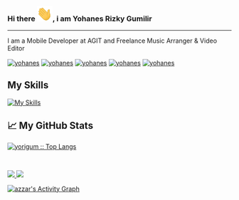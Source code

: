 ### Hi there <img width="35" src="https://github.com/1999AZZAR/1999AZZAR/blob/main/resources/img/waving.gif">, i am Yohanes Rizky Gumilir

---
 I am  a Mobile Developer at AGIT and Freelance Music Arranger & Video Editor 

<p align="left">
      <a href="https://www.linkedin.com/in/yorigum/" target="blank"><img align="center"
         src="https://img.shields.io/badge/linkedin-%231DA1F2.svg?style=for-the-badge&logo=linkedin&logoColor=white"
         alt="yohanes" height="30"/></a>
      <a href="https://yoriworks@gmail.com" target="blank"><img align="center"
         src="https://img.shields.io/badge/gmail-EA4335.svg?style=for-the-badge&logo=gmail&logoColor=white"
         alt="yohanes" height="30"/></a>
      <a href="https://instagram.com/yohanesrizky" target="blank"><img align="center"
         src="https://img.shields.io/badge/instagram-%23E4405F.svg?style=for-the-badge&logo=Instagram&logoColor=white"
         alt="yohanes" height="30"/></a>
      <a href="https://wa.me/+6281334420751" target="blank"><img align="center"
         src="https://img.shields.io/badge/whatsapp-4B7F1.svg?style=for-the-badge&logo=whatsapp&logoColor=white"
         alt="yohanes" height="30"/></a>
      <a href="https://twitter.com/yohanesrizkyg" target="blank"><img align="center"
         src="https://img.shields.io/badge/twitter-1DA1F2.svg?style=for-the-badge&logo=twitter&logoColor=white"
         alt="yohanes" height="30"/></a>
    </p>

## My Skills
[![My Skills](https://skillicons.dev/icons?i=kotlin,swift,flutter,net,visualstudio,vscode,ps,pr)](https://skillicons.dev)

## &#x1f4c8; My GitHub Stats
  <p align="left">
           <a href="https://github.com/yorigum/">
          <img src="https://github-readme-stats.vercel.app/api/top-langs/?username=yorigum&langs_count=6&theme=gruvbox&layout=compact&hide_border=true" alt="yorigum :: Top Langs" /></a>         
       </p>
       </br>
        <p align="left">
          <a href="https://github.com/yorigum/">
          <img width="49.5%" src="https://github-readme-stats.vercel.app/api?username=yorigum&show_icons=true&theme=gruvbox&hide_border=true" />
          <img width="49.5%" src="https://github-readme-streak-stats.herokuapp.com/?user=yorigum&theme=gruvbox&hide_border=true" />
          </a>
       </p>

<a href="https://github.com/ashutosh00710/github-readme-activity-graph"><img alt="azzar's Activity Graph" src="https://activity-graph.herokuapp.com/graph/?username=yorigum&bg_color=000&color=fff&line=00E676&point=fff&hide_border=true" /></a>
<!--
**yorigum/yorigum** is a ✨ _special_ ✨ repository because its `README.md` (this file) appears on your GitHub profile.

Here are some ideas to get you started:

- 🔭 I’m currently working on ...
- 🌱 I’m currently learning ...
- 👯 I’m looking to collaborate on ...
- 🤔 I’m looking for help with ...
- 💬 Ask me about ...
- 📫 How to reach me: ...
- 😄 Pronouns: ...
- ⚡ Fun fact: ...
-->
